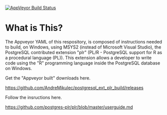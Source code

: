 [![AppVeyor Build Status](https://ci.appveyor.com/api/projects/status/github/AndreMikulec/postgresql_ext_plr_build?branch=master)](https://ci.appveyor.com/project/AndreMikulec/postgresql_ext_plr_build)

# What is This?

The Appveyor YAML of this respository, is composed of instructions needed to build, on Windows, using MSYS2 (instead of Microsoft Visual Studio), the PostgreSQL contributed extension "plr" (PL/R - PostgreSQL support for R as a procedural language (PL)).
This extension allows a developer to write code using the "R" programming language inside the PostgreSQL database on Windows.

Get the "Appveyor built" downloads here.

https://github.com/AndreMikulec/postgresql_ext_plr_build/releases

Follow the insructions here.

https://github.com/postgres-plr/plr/blob/master/userguide.md
